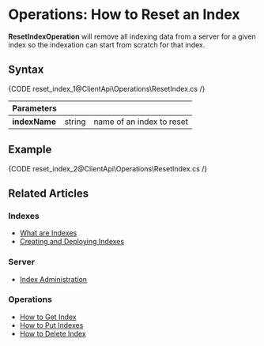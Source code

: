 # Operations: How to Reset an Index

**ResetIndexOperation** will remove all indexing data from a server for a given index so the indexation can start from scratch for that index.

## Syntax

{CODE reset_index_1@ClientApi\Operations\ResetIndex.cs /}

| Parameters | | |
| ------------- | ------------- | ----- |
| **indexName** | string | name of an index to reset |


## Example

{CODE reset_index_2@ClientApi\Operations\ResetIndex.cs /}

## Related Articles

### Indexes

- [What are Indexes](../../../../indexes/what-are-indexes)
- [Creating and Deploying Indexes](../../../../indexes/creating-and-deploying)

### Server

- [Index Administration](../../../../server/administration/index-administration)

### Operations

- [How to Get Index](../../../../client-api/operations/maintenance/indexes/get-index)  
- [How to Put Indexes](../../../../client-api/operations/maintenance/indexes/put-indexes)  
- [How to Delete Index](../../../../client-api/operations/maintenance/indexes/delete-index)
